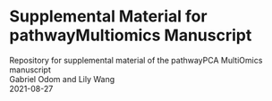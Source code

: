 # Supplemental Material for pathwayMultiomics Manuscript  
Repository for supplemental material of the pathwayPCA MultiOmics manuscript  
Gabriel Odom and Lily Wang  
2021-08-27  
